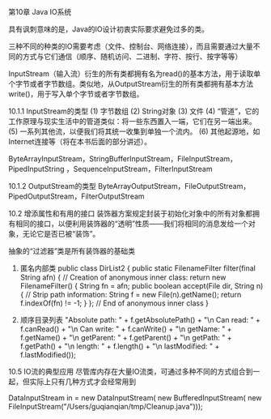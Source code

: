 第10章 Java IO系统

具有讽刺意味的是，Java的IO设计初衷实际要求避免过多的类。

三种不同的种类的IO需要考虑（文件、控制台、网络连接），而且需要通过大量不同的方式与它们通信（顺序、随机访问、二进制、字符、按行、按字等等）

InputStream（输入流）衍生的所有类都拥有名为read()的基本方法，用于读取单个字节或者字节数组。类似地，从OutputStream衍生的所有类都拥有基本方法write()，用于写入单个字节或者字节数组。

10.1.1 InputStream的类型
(1) 字节数组
(2) String对象
(3) 文件
(4) “管道”，它的工作原理与现实生活中的管道类似：将一些东西置入一端，它们在另一端出来。 (5) 一系列其他流，以便我们将其统一收集到单独一个流内。
(6) 其他起源地，如Internet连接等（将在本书后面的部分讲述）。

ByteArrayInputStream，StringBufferInputStream，FileInputStream，PipedInputString ，SequenceInputStream，FilterInputStream

10.1.2 OutputStream的类型
ByteArrayOutputStream，FileOutputStream，PipedOutputStream，FilterOutputStream

10.2 增添属性和有用的接口
装饰器方案规定封装于初始化对象中的所有对象都拥有相同的接口，以便利用装饰器的“透明”性质——我们将相同的消息发给一个对象，无论它是否已被“装饰”。

抽象的“过滤器”类是所有装饰器的基础类

1. 匿名内部类
public class DirList2 {
  public static FilenameFilter 
  filter(final String afn) {
    // Creation of anonymous inner class:
    return new FilenameFilter() {
      String fn = afn;
      public boolean accept(File dir, String n) {
        // Strip path information:
        String f = new File(n).getName();
        return f.indexOf(fn) != -1;
      }
    }; // End of anonymous inner class
  }

 2. 顺序目录列表
"Absolute path: " + f.getAbsolutePath() +
   "\n Can read: " + f.canRead() +
   "\n Can write: " + f.canWrite() +
   "\n getName: " + f.getName() +
   "\n getParent: " + f.getParent() +
   "\n getPath: " + f.getPath() +
   "\n length: " + f.length() +
   "\n lastModified: " + f.lastModified());

 10.5 IO流的典型应用
尽管库内存在大量IO流类，可通过多种不同的方式组合到一起，但实际上只有几种方式才会经常用到

DataInputStream in = 
        new DataInputStream(
         new BufferedInputStream(
          new FileInputStream("/Users/guqianqian/tmp/Cleanup.java")));




